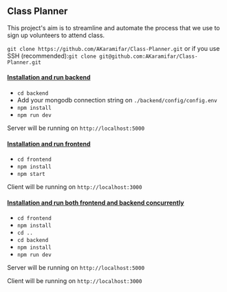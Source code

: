 ## Class Planner

This project's aim is to streamline and automate the process that we use to sign up  volunteers to attend class.


`git clone https://github.com/AKaramifar/Class-Planner.git` or if you use SSH (recommended):`git clone git@github.com:AKaramifar/Class-Planner.git`


#### [Installation and run backend](./backend/README.md)

- `cd backend`
- Add your mongodb connection string on `./backend/config/config.env` 
- `npm install`
- `npm run dev`
 
 Server will be running on `http://localhost:5000`


#### [Installation and run frontend](./frontend/README.md)

- `cd frontend`
- `npm install`
- `npm start`

Client will be running on `http://localhost:3000`


#### [Installation and run both frontend and backend concurrently](./README.md)

- `cd frontend`
- `npm install`
- `cd ..`
- `cd backend`
- `npm install`
- `npm run dev`

Server will be running on `http://localhost:5000`

Client will be running on `http://localhost:3000`


